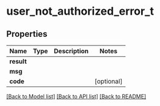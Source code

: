 # user_not_authorized_error_t

## Properties
Name | Type | Description | Notes
------------ | ------------- | ------------- | -------------
**result** |  |  | 
**msg** |  |  | 
**code** |  |  | [optional] 

[[Back to Model list]](../README.md#documentation-for-models) [[Back to API list]](../README.md#documentation-for-api-endpoints) [[Back to README]](../README.md)


